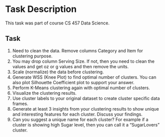 # Task Description
This task was part of course CS 457 Data Science.

## Task
1. Need to clean the data. Remove columns Category and Item for clustering purpose. 
2. You may drop column Serving Size. If not, then you need to clean the values and get 
oz or g values and then remove the units. 
3. Scale (normalize) the data before clustering. 
4. Generate WSS (Knee Plot) to find optimal number of clusters. You can also plot 
Silhouette Coefficient plot to support your answer. 
5. Perform K-Means clustering again with optimal number of clusters. 
6. Visualize the clustering results. 
7. Use cluster labels to your original dataset to create cluster specific data frames. 
8. Generate at least 3 insights from your clustering results to show unique and 
interesting features for each cluster. Discuss your findings. 
9. Can you suggest a unique name for each cluster? For example if a cluster is showing 
high Sugar level, then you can call it a “SugarLovers” cluster. 
